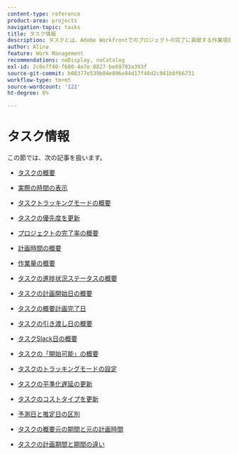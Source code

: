 ```yaml
---
content-type: reference
product-area: projects
navigation-topic: tasks
title: タスク情報
description: タスクとは、Adobe Workfrontでのプロジェクトの完了に貢献する作業項目です。 タスク情報については、次の記事を参照してください。
author: Alina
feature: Work Management
recommendations: noDisplay, noCatalog
exl-id: 2c0e7f40-f680-4e7e-8827-be69703a393f
source-git-commit: b08377e539b04e896e84d17f46d2c941b0f66731
workflow-type: tm+mt
source-wordcount: '122'
ht-degree: 0%

---
```


# タスク情報

この節では、次の記事を扱います。

* [タスクの概要](../../../manage-work/tasks/task-information/tasks-overview.md)
* [実際の時間の表示](../../../manage-work/tasks/task-information/actual-hours.md)
* [タスクトラッキングモードの概要](../../../manage-work/tasks/task-information/task-tracking-mode.md)
* [タスクの優先度を更新](../../../manage-work/tasks/task-information/task-priority.md)
* [プロジェクトの完了率の概要](../../../manage-work/tasks/task-information/project-percent-complete.md)
* [計画時間の概要](../../../manage-work/tasks/task-information/planned-hours.md)
* [作業量の概要](../../../manage-work/tasks/task-information/work-effort.md)
* [タスクの進捗状況ステータスの概要](../../../manage-work/tasks/task-information/task-progress-status.md)
* [タスクの計画開始日の概要](../../../manage-work/tasks/task-information/task-planned-start-date.md)
* [タスクの概要計画完了日](../../../manage-work/tasks/task-information/task-planned-completion-date.md)
* [タスクの引き渡し日の概要](../../../manage-work/tasks/task-information/handoff-task-date.md)
* [タスクSlack日の概要](../../../manage-work/tasks/task-information/task-slack-date.md)
* [タスクの「開始可能」の概要](../../../manage-work/tasks/task-information/can-start-task-overview.md)
* [タスクのトラッキングモードの設定](../../../manage-work/tasks/task-information/set-tracking-mode-for-tasks.md)
* [タスクの平準化遅延の更新](../../../manage-work/tasks/task-information/task-leveling-delay.md)
* [タスクのコストタイプを更新](../../../manage-work/tasks/task-information/update-task-cost-type.md)
* [予測日と推定日の区別](../../../manage-work/tasks/task-information/differentiate-projected-estimated-dates.md)
* [タスクの概要元の期間と元の計画時間](../../../manage-work/tasks/task-information/task-original-duration-and-original-planned-hours.md)
* [タスクの計画期間と期間の違い](../../../manage-work/tasks/task-information/planned-duration-vs-duration-for-tasks.md)

  <!--
  <li><a href="../../../manage-work/tasks/task-information/project-task-issue-dates.md">Overview of project, task, and issue dates</a> </li>
  -->
